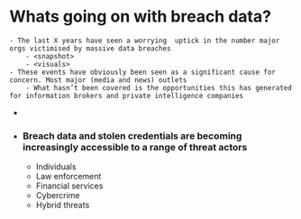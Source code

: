 # Whats going on with breach data?
	- The last X years have seen a worrying  uptick in the number major orgs victimised by massive data breaches
		- <snapshot>
		- <visuals>
	- These events have obviously been seen as a significant cause for concern. Most major (media and news) outlets
		- What hasn’t been covered is the opportunities this has generated for information brokers and private intelligence companies
-
- ### Breach data and stolen credentials are becoming increasingly accessible to a range of threat actors
	- Individuals
	- Law enforcement
	- Financial services
	- Cybercrime
	- Hybrid threats